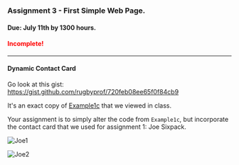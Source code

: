 ### Assignment 3 - First Simple Web Page.
#### Due: July 11th by 1300 hours.
#### <span style="color:red">Incomplete!</span>
-----

#### Dynamic Contact Card

Go look at this gist: https://gist.github.com/rugbyprof/720feb08ee65f0f84cb9

It's an exact copy of [Example1c](http://107.170.231.151/Example1c/) that we viewed in class. 

Your assignment is to simply alter the code from `Example1c`, but incorporate the contact card
that we used for assignment 1: Joe Sixpack.

![Joe1](http://cloud.systempause.net/WWVs)


![Joe2](http://cloud.systempause.net/WWoX)

